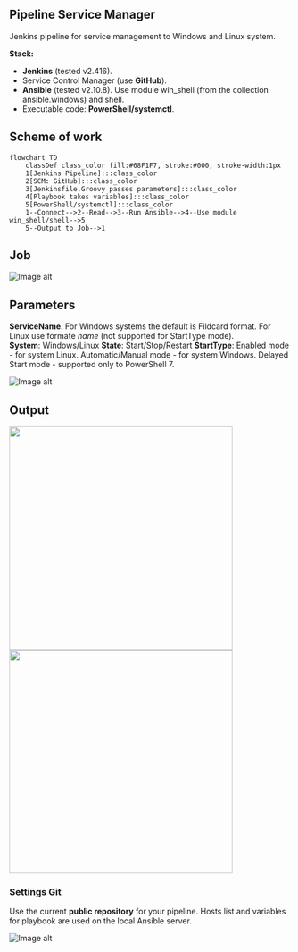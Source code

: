 ## Pipeline Service Manager

Jenkins pipeline for service management to Windows and Linux system.

**Stack:** 
- **Jenkins** (tested v2.416).
- Service Control Manager (use **GitHub**).
- **Ansible** (tested v2.10.8). Use module win_shell (from the collection ansible.windows) and shell.
- Executable code: **PowerShell/systemctl**.

## Scheme of work

```mermaid
flowchart TD
    classDef class_color fill:#68F1F7, stroke:#000, stroke-width:1px
    1[Jenkins Pipeline]:::class_color
    2[SCM: GitHub]:::class_color
    3[Jenkinsfile.Groovy passes parameters]:::class_color
    4[Playbook takes variables]:::class_color
    5[PowerShell/systemctl]:::class_color
    1--Connect-->2--Read-->3--Run Ansible-->4--Use module win_shell/shell-->5
    5--Output to Job-->1
```

## Job

![Image alt](https://github.com/Lifailon/Pipeline-Service-Manager/blob/rsa/Screen/Stage-View.jpg)

## Parameters

**ServiceName**. For Windows systems the default is Fildcard format. For Linux use formate *name* (not supported for StartType mode). \
**System**: Windows/Linux
**State**: Start/Stop/Restart
**StartType**: Enabled mode - for system Linux. Automatic/Manual mode - for system Windows. Delayed Start mode - supported only to PowerShell 7.

![Image alt](https://github.com/Lifailon/Pipeline-Service-Manager/blob/rsa/Screen/Build-Parameters.jpg)

## Output

<a href="https://github.com/Lifailon/Pipeline-Service-Manager/blob/rsa/Screen/Windows.jpg"><img src="https://github.com/Lifailon/Pipeline-Service-Manager/blob/rsa/Screen/Windows.jpg" width="400"/></a>
<a href="https://github.com/Lifailon/Pipeline-Service-Manager/blob/rsa/Screen/Linux.jpg"><img src="https://github.com/Lifailon/Pipeline-Service-Manager/blob/rsa/Screen/Linux.jpg" width="400"/></a>

### Settings Git

Use the current **public repository** for your pipeline. Hosts list and variables for playbook are used on the local Ansible server.

![Image alt](https://github.com/Lifailon/Pipeline-Service-Manager/blob/rsa/Screen/Settings-Git.jpg)